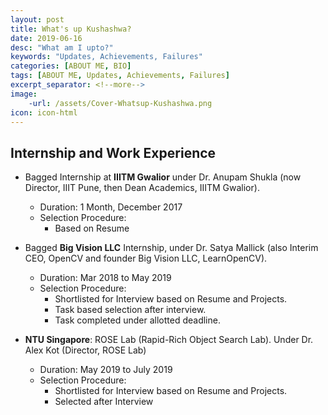 ```yaml
---
layout: post
title: What's up Kushashwa?
date: 2019-06-16
desc: "What am I upto?"
keywords: "Updates, Achievements, Failures"
categories: [ABOUT ME, BIO]
tags: [ABOUT ME, Updates, Achievements, Failures]
excerpt_separator: <!--more-->
image: 
    -url: /assets/Cover-Whatsup-Kushashwa.png
icon: icon-html
---
```

## Internship and Work Experience
<!--more-->
* Bagged Internship at **IIITM Gwalior** under Dr. Anupam Shukla (now Director,
  IIIT Pune, then Dean Academics, IIITM Gwalior). 
    * Duration: 1 Month, December 2017
    * Selection Procedure:
        * Based on Resume

* Bagged **Big Vision LLC** Internship, under Dr. Satya Mallick (also Interim CEO,
  OpenCV and founder Big Vision LLC, LearnOpenCV).
    * Duration: Mar 2018 to May 2019
    * Selection Procedure:
        * Shortlisted for Interview based on Resume and Projects.
        * Task based selection after interview.
        * Task completed under allotted deadline.
 
* **NTU Singapore**: ROSE Lab (Rapid-Rich Object Search Lab). Under Dr. Alex
  Kot (Director, ROSE Lab)
    * Duration: May 2019 to July 2019
    * Selection Procedure:
        * Shortlisted for Interview based on Resume and Projects.
        * Selected after Interview
      
